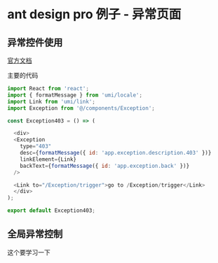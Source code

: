 # ant design pro 例子 - 异常页面





## 异常控件使用



[官方文档](https://pro.ant.design/components/Exception-cn/)

主要的代码

```js
import React from 'react';
import { formatMessage } from 'umi/locale';
import Link from 'umi/link';
import Exception from '@/components/Exception';

const Exception403 = () => (

  <div>
  <Exception
    type="403"
    desc={formatMessage({ id: 'app.exception.description.403' })}
    linkElement={Link}
    backText={formatMessage({ id: 'app.exception.back' })}
  />

  <Link to="/Exception/trigger">go to /Exception/trigger</Link>
  </div>
);

export default Exception403;
```



## 全局异常控制

这个要学习一下



